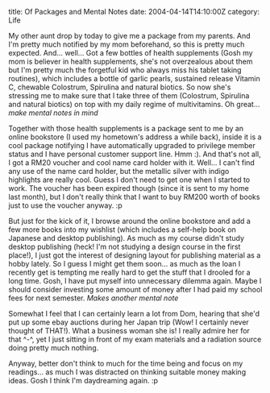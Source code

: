 title: Of Packages and Mental Notes
date: 2004-04-14T14:10:00Z
category: Life

My other aunt drop by today to give me a package from my parents. And I'm pretty much notified by my mom beforehand, so this is pretty much expected. And… well… Got a few bottles of health supplements (Gosh my mom is believer in health supplements, she's not overzealous about them but I'm pretty much the forgetful kid who always miss his tablet taking routines), which includes a bottle of garlic pearls, sustained release Vitamin C, chewable Colostrum, Spirulina and natural biotics. So now she's stressing me to make sure that I take three of them (Colostrum, Spirulina and natural biotics) on top with my daily regime of multivitamins. Oh great… *make mental notes in mind*

Together with those health supplements is a package sent to me by an online bookstore (I used my hometown's address a while back), inside it is a cool package notifying I have automatically upgraded to privilege member status and I have personal customer support line. Hmm :). And that's not all, I got a RM20 voucher and cool name card holder with it. Well… I can't find any use of the name card holder, but the metallic silver with indigo highlights are really cool. Guess I don't need to get one when I started to work. The voucher has been expired though (since it is sent to my home last month), but I don't really think that I want to buy RM200 worth of books just to use the voucher anyway. :p

But just for the kick of it, I browse around the online bookstore and add a few more books into my wishlist (which includes a self-help book on Japanese and desktop publishing). As much as my course didn't study desktop publishing (heck! I'm not studying a design course in the first place!), I just got the interest of designing layout for publishing material as a hobby lately. So I guess I might get them soon… as much as the loan I recently get is tempting me really hard to get the stuff that I drooled for a long time. Gosh, I have put myself into unnecessary dilemma again. Maybe I should consider investing some amount of money after I had paid my school fees for next semester. *Makes another mental note*

Somewhat I feel that I can certainly learn a lot from Dom, hearing that she'd put up some ebay auctions during her Japan trip (Wow! I certainly never thought of THAT!). What a business woman she is! I really admire her for that ^-^, yet I just sitting in front of my exam materials and a radiation source doing pretty much nothing.

Anyway, better don't think to much for the time being and focus on my readings… as much I was distracted on thinking suitable money making ideas. Gosh I think I'm daydreaming again. :p
